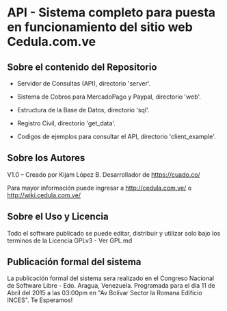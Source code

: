 API - Sistema completo para puesta en funcionamiento del sitio web Cedula.com.ve
==========================

## Sobre el contenido del Repositorio

- Servidor de Consultas (API), directorio 'server'.

- Sistema de Cobros para MercadoPago y Paypal, directorio 'web'.

- Estructura de la Base de Datos, directorio 'sql'.

- Registro Civil, directorio 'get_data'.

- Codigos de ejemplos para consultar el API, directorio 'client_example'.

## Sobre los Autores

V1.0 – Creado por Kijam López B. Desarrollador de https://cuado.co/

Para mayor información puede ingresar a http://cedula.com.ve/ o http://wiki.cedula.com.ve/

## Sobre el Uso y Licencia

Todo el software publicado se puede editar, distribuir y utilizar solo bajo los terminos de la Licencia GPLv3 - Ver GPL.md

## Publicación formal del sistema

La publicación formal del sistema sera realizado en el Congreso Nacional de Software Libre - Edo. Aragua, Venezuela. Programada para el día 11 de Abril del 2015 a las 03:00pm en "Av Bolívar Sector la Romana Edificio INCES". Te Esperamos!
